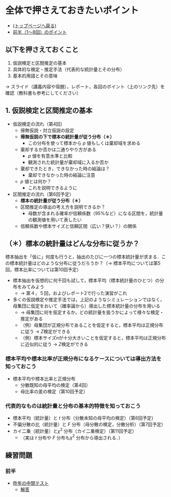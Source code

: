 # 全体で押さえておきたいポイント

- [(トップページへ戻る)](index)
- [前半（1～8回）のポイント](keytopics1)
<!-- - [後半（9～15回）のポイント](keytopics2) -->

## 以下を押さえておくこと

1. 仮説検定と区間推定の基本
1. 具体的な検定・推定手法（代表的な統計量とその分布）
1. 基本的用語とその意味

$\rightarrow$ スライド（講義内容や宿題），レポート，各回のポイント（上のリンク先）を確認（教科書も参考にしてください）

## 1. 仮説検定と区間推定の基本

- 仮説検定の流れ（第4回）
  - 帰無仮説・対立仮説の設定
  - **帰無仮説の下で標本の統計量が従う分布（＊）**
    - この分布を使って標本から $p$ 値もしくは棄却域を求める
  - 棄却するか否かは二通りやり方がある
    - $p$ 値を有意水準と比較
    - 観測された統計量が棄却域に入るか否か
  - 棄却できたとき，できなかった時の結論は？
    - 棄却できなかった時の結論に注意
  - $p$ 値とは何か？
    - これを説明できるように
- 区間推定の流れ（第6回予定）
  - **標本の統計量が従う分布（＊）**
  - 区間推定の導出の考え方を説明できるか？
    - 母数が含まれる確率が信頼係数（95%など）になる区間を，統計量の観測値を用いて表したい
  - 信頼係数や標本サイズと信頼区間（広い？狭い？）の関係

## （＊）標本の統計量はどんな分布に従うか？

標本抽出を「仮に」何度も行うと，抽出のたびに一つの標本統計量が求まる．この標本統計量はどのような分布に従うだろうか？（$\rightarrow$ 標本平均については第5回，標本比率については第10回予定）
  
- 標本抽出を仮想的に何千回も試して，標本平均（標本統計量のひとつ）の分布をみてみよう
  - $\rightarrow$ 第４，５回，およびレポート2で行った演習がこれ
- 多くの仮説検定や推定手法では，上記のようなシミュレーションではなく，母集団に仮定をおいて（確率論から）導出した標本統計量の分布を用いる
  - $\rightarrow$ 母集団に何を仮定するか，どの統計量を扱うかによって様々な検定・推定がある
  - （例）母集団が正規分布であることを仮定すると，標本平均は正規分布に従う $\rightarrow$ $Z$検定ができる
  - （例）標本サイズ$n$が十分大きいことを仮定すると，標本平均は正規分布に近似的に従う $\rightarrow$ $Z$検定ができる

### 標本平均や標本比率が正規分布になるケースについては導出方法を知っておこう

- 標本平均や標本比率と正規分布
  - 分散既知の母平均の検定（第4回）
  - 母比率の差の検定（第10回予定）

### 代表的なものは統計量と分布の基本的特徴を知っておこう
  
- 標本平均（統計量）と $t$ 分布（分散未知の母平均の検定）（第6回予定）
- 不偏分散の比（統計量）と $F$ 分布（母分散の検定，分散分析）（第7回予定）
- カイ二乗（統計量）と$\chi^2$ 分布（カイ二乗検定）（第11回予定）
  - （実は $t$ 分布や $F$ 分布も$\chi^2$ 分布から導出される．）

## 練習問題

### 前半

- [昨年の中間テスト](exercise/exam1-2020.pdf)
  - [解答](exercise/exam1-2020_answer.pdf)
<!-- - [今年の中間テスト](exercise/exam1-2021.pdf)
  - [解答](exercise/exam1-2021_answer.pdf)

<!-- ### 後半

- [第9,10回の練習問題](exercise/ex_lec9-10_2021.pdf)
  - [解答](exercise/ex_lec9-10_2021_answer.pdf)
- [第9～14回の練習問題（上の練習問題含む）](exercise/ex_lec9-14_2021.pdf)
  - [解答](exercise/ex_lec9-14_2021_answer.pdf)
  - [解答（スライドページ参照付き）](exercise/ex_lec9-14_2021_answer-c.pdf)
    - 日本語が化ける場合はいったんダウンロードしてAcrobat Readerなどで開いてください
 -->
